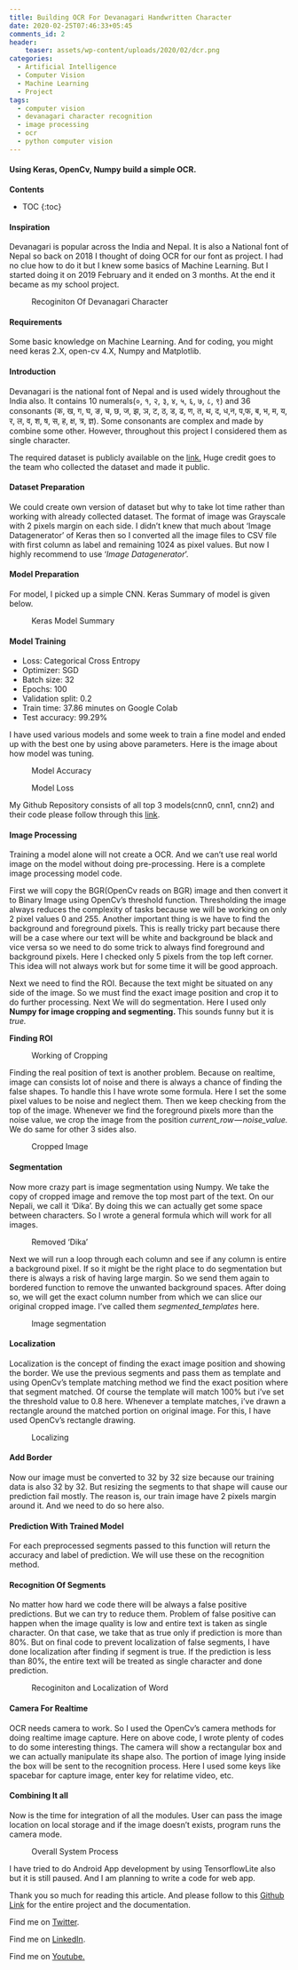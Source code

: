 ```yaml
---
title: Building OCR For Devanagari Handwritten Character
date: 2020-02-25T07:46:33+05:45
comments_id: 2
header:
    teaser: assets/wp-content/uploads/2020/02/dcr.png
categories:
  - Artificial Intelligence
  - Computer Vision
  - Machine Learning
  - Project
tags:
  - computer vision
  - devanagari character recognition
  - image processing
  - ocr
  - python computer vision
---
```

<!-- wp:heading {"level":4} -->
<h4>Using Keras, OpenCv, Numpy build a simple&nbsp;OCR.</h4>
<!-- /wp:heading -->

**Contents**
* TOC
{:toc}

<!-- wp:heading {"level":4} -->
<h4>Inspiration</h4>
<!-- /wp:heading -->

<!-- wp:paragraph -->
<p>Devanagari is popular across the India and Nepal. It is also a National font of Nepal so back on 2018 I thought of doing OCR for our font as project. I had no clue how to do it but I knew some basics of Machine Learning. But I started doing it on 2019 February and it ended on 3 months. At the end it became as my school project.</p>
<!-- /wp:paragraph -->

<!-- wp:image -->
<figure class="wp-block-image"><img src="https://cdn-images-1.medium.com/max/800/1*gvAMsk8_o_I_FDP5UaMraw.png" alt=""/><figcaption>Recoginiton Of Devanagari Character</figcaption></figure>
<!-- /wp:image -->

<!-- wp:heading {"level":4} -->
<h4>Requirements</h4>
<!-- /wp:heading -->

<!-- wp:paragraph -->
<p>Some basic knowledge on Machine Learning. And for coding, you might need keras 2.X, open-cv 4.X, Numpy and Matplotlib.</p>
<!-- /wp:paragraph -->

<!-- wp:heading {"level":4} -->
<h4>Introduction</h4>
<!-- /wp:heading -->

<!-- wp:paragraph -->
<p>Devanagari is the national font of Nepal and is used widely throughout the India also. It contains 10 numerals(०, १, २, ३, ४, ५, ६, ७, ८, ९) and 36 consonants (क, ख, ग, घ, ङ, च, छ, ज, झ, ञ, ट, ठ, ड, ढ, ण, त, थ, द, ध,न, प,फ, ब, भ, म, य, र, ल, व, श, ष, स, ह, क्ष, त्र, ज्ञ). Some consonants are complex and made by combine some other. However, throughout this project I considered them as single character.</p>
<!-- /wp:paragraph -->

<!-- wp:paragraph -->
<p>The required dataset is publicly available on the <a href="https://web.archive.org/web/20160307001701/http:/cvresearchnepal.com/wordpress/dhcd/" rel="noreferrer noopener" target="_blank">link.</a> Huge credit goes to the team who collected the dataset and made it public.</p>
<!-- /wp:paragraph -->

<!-- wp:heading {"level":4} -->
<h4>Dataset Preparation</h4>
<!-- /wp:heading -->

<!-- wp:paragraph -->
<p>We could create own version of dataset but why to take lot time rather than working with already collected dataset. The format of image was Grayscale with 2 pixels margin on each side. I didn’t knew that much about ‘Image Datagenerator’ of Keras then so I converted all the image files to CSV file with first column as label and remaining 1024 as pixel values. But now I highly recommend to use ‘<em>Image Datagenerator</em>’.</p>
<!-- /wp:paragraph -->

<!-- wp:heading {"level":4} -->
<h4>Model Preparation</h4>
<!-- /wp:heading -->

<!-- wp:paragraph -->
<p>For model, I picked up a simple CNN. Keras Summary of model is given below.</p>
<!-- /wp:paragraph -->

<!-- wp:image -->
<figure class="wp-block-image"><img src="https://cdn-images-1.medium.com/max/800/0*PG712MaX4_yuJEaL" alt=""/><figcaption>Keras Model&nbsp;Summary</figcaption></figure>
<!-- /wp:image -->

<!-- wp:heading {"level":4} -->
<h4>Model Training</h4>
<!-- /wp:heading -->

<!-- wp:list -->
<ul><li>Loss: Categorical Cross Entropy</li><li>Optimizer: SGD</li><li>Batch size: 32</li><li>Epochs: 100</li><li>Validation split: 0.2</li><li>Train time: 37.86 minutes on Google Colab</li><li>Test accuracy: 99.29%</li></ul>
<!-- /wp:list -->

<!-- wp:paragraph -->
<p>I have used various models and some week to train a fine model and ended up with the best one by using above parameters. Here is the image about how model was tuning.</p>
<!-- /wp:paragraph -->

<!-- wp:image -->
<figure class="wp-block-image"><img src="https://cdn-images-1.medium.com/max/800/0*LQRwtgIfmOdVszPb" alt=""/><figcaption>Model Accuracy</figcaption></figure>
<!-- /wp:image -->

<!-- wp:image -->
<figure class="wp-block-image"><img src="https://cdn-images-1.medium.com/max/800/0*X5rDROv99etqRjnl" alt=""/><figcaption>Model Loss</figcaption></figure>
<!-- /wp:image -->

<!-- wp:paragraph -->
<p>My Github Repository consists of all top 3 models(cnn0, cnn1, cnn2) and their code please follow through this <a href="https://github.com/q-viper/final-devanagari-word-char-detector" rel="noreferrer noopener" target="_blank">link</a>.</p>
<!-- /wp:paragraph -->

<!-- wp:heading {"level":4} -->
<h4>Image Processing</h4>
<!-- /wp:heading -->

<!-- wp:paragraph -->
<p>Training a model alone will not create a OCR. And we can’t use real world image on the model without doing pre-processing. Here is a complete image processing model code.</p>
<!-- /wp:paragraph -->

<!-- wp:html -->
<script src="https://gist.github.com/q-viper/a9651d5449c52ff66cc7d5503dd3b3fc.js"></script>
<!-- <figure><iframe width="700" height="250" src="/media/da77729b842075c17e47eaa65080e5a9" allowfullscreen=""></iframe><figcaption>Image Processing Method</figcaption></figure> -->
<!-- /wp:html -->

<!-- wp:paragraph -->
<p>First we will copy the BGR(OpenCv reads on BGR) image and then convert it to Binary Image using OpenCv’s threshold function. Thresholding the image always reduces the complexity of tasks because we will be working on only 2 pixel values 0 and 255. Another important thing is we have to find the background and foreground pixels. This is really tricky part because there will be a case where our text will be white and background be black and vice versa so we need to do some trick to always find foreground and background pixels. Here I checked only 5 pixels from the top left corner. This idea will not always work but for some time it will be good approach.</p>
<!-- /wp:paragraph -->

<!-- wp:paragraph -->
<p>Next we need to find the ROI. Because the text might be situated on any side of the image. So we must find the exact image position and crop it to do further processing. Next We will do segmentation. Here I used only <strong>Numpy for image cropping and segmenting. </strong>This sounds funny but it is <em>true.</em></p>
<!-- /wp:paragraph -->

<!-- wp:paragraph -->
<p><strong>Finding ROI</strong></p>
<!-- /wp:paragraph -->

<!-- wp:html -->
<script src="https://gist.github.com/q-viper/253bdba4fd4e622cbc2b1d1318b5cf27.js"></script>
<!-- /wp:html -->

<!-- wp:image -->
<figure class="wp-block-image"><img src="https://cdn-images-1.medium.com/max/800/1*u2E1Mid2L5sxkcdpUXZBoQ.png" alt=""/><figcaption>Working of&nbsp;Cropping</figcaption></figure>
<!-- /wp:image -->

<!-- wp:paragraph -->
<p>Finding the real position of text is another problem. Because on realtime, image can consists lot of noise and there is always a chance of finding the false shapes. To handle this I have wrote some formula. Here I set the some pixel values to be noise and neglect them. Then we keep checking from the top of the image. Whenever we find the foreground pixels more than the noise value, we crop the image from the position <em>current_row — noise_value.</em> We do same for other 3 sides also.</p>
<!-- /wp:paragraph -->

<!-- wp:image -->
<figure class="wp-block-image"><img src="https://cdn-images-1.medium.com/max/800/1*TXA_wGVxr3bcsOKOSUGIqQ.png" alt=""/><figcaption>Cropped Image</figcaption></figure>
<!-- /wp:image -->

<!-- wp:heading {"level":4} -->
<h4>Segmentation</h4>
<!-- /wp:heading -->

<!-- wp:html -->
<script src="https://gist.github.com/q-viper/2f158f5a5bbca55e1a913810e0ef51fd.js"></script>
<!-- /wp:html -->

<!-- wp:paragraph -->
<p>Now more crazy part is image segmentation using Numpy. We take the copy of cropped image and remove the top most part of the text. On our Nepali, we call it ‘Dika’. By doing this we can actually get some space between characters. So I wrote a general formula which will work for all images.</p>
<!-- /wp:paragraph -->

<!-- wp:image -->
<figure class="wp-block-image"><img src="https://cdn-images-1.medium.com/max/800/1*0M055AAKqeXN85MOSfpgOw.png" alt=""/><figcaption>Removed ‘Dika’</figcaption></figure>
<!-- /wp:image -->

<!-- wp:paragraph -->
<p>Next we will run a loop through each column and see if any column is entire a background pixel. If so it might be the right place to do segmentation but there is always a risk of having large margin. So we send them again to bordered function to remove the unwanted background spaces. After doing so, we will get the exact column number from which we can slice our original cropped image. I’ve called them <em>segmented_templates </em>here.</p>
<!-- /wp:paragraph -->

<!-- wp:image -->
<figure class="wp-block-image"><img src="https://cdn-images-1.medium.com/max/800/1*gX2lSeJFUAQm2MIRRy7fsw.png" alt=""/><figcaption>Image segmentation</figcaption></figure>
<!-- /wp:image -->

<!-- wp:heading {"level":4} -->
<h4>Localization</h4>
<!-- /wp:heading -->

<!-- wp:html -->
<script src="https://gist.github.com/q-viper/aa94429d356def9fb476020d8c206b6e.js"></script>
<!-- /wp:html -->

<!-- wp:paragraph -->
<p>Localization is the concept of finding the exact image position and showing the border. We use the previous segments and pass them as template and using OpenCv’s template matching method we find the exact position where that segment matched. Of course the template will match 100% but i’ve set the threshold value to 0.8 here. Whenever a template matches, i’ve drawn a rectangle around the matched portion on original image. For this, I have used OpenCv’s rectangle drawing.</p>
<!-- /wp:paragraph -->

<!-- wp:image -->
<figure class="wp-block-image"><img src="https://cdn-images-1.medium.com/max/800/1*8b5iepLSl33Upf6aEv3vYg.jpeg" alt=""/><figcaption>Localizing</figcaption></figure>
<!-- /wp:image -->

<!-- wp:heading {"level":4} -->
<h4>Add Border</h4>
<!-- /wp:heading -->

<!-- wp:html -->
<script src="https://gist.github.com/q-viper/5bca6014fad5489a9625e2b0b34e46a0.js"></script>
<!-- /wp:html -->

<!-- wp:paragraph -->
<p>Now our image must be converted to 32 by 32 size because our training data is also 32 by 32. But resizing the segments to that shape will cause our prediction fail mostly. The reason is, our train image have 2 pixels margin around it. And we need to do so here also.</p>
<!-- /wp:paragraph -->

<!-- wp:heading {"level":4} -->
<h4>Prediction With Trained&nbsp;Model</h4>
<!-- /wp:heading -->

<!-- wp:html -->
<script src="https://gist.github.com/q-viper/e280064574bdbf85d4010ebc5ecbd60c.js"></script>
<!-- /wp:html -->

<!-- wp:paragraph -->
<p>For each preprocessed segments passed to this function will return the accuracy and label of prediction. We will use these on the recognition method.</p>
<!-- /wp:paragraph -->

<!-- wp:heading {"level":4} -->
<h4>Recognition Of&nbsp;Segments</h4>
<!-- /wp:heading -->

<!-- wp:html -->
<script src="https://gist.github.com/q-viper/24ec4fdace54777e35e7731fd600d8c7.js"></script>
<!-- /wp:html -->

<!-- wp:paragraph -->
<p>No matter how hard we code there will be always a false positive predictions. But we can try to reduce them. Problem of false positive can happen when the image quality is low and entire text is taken as single character. On that case, we take that as true only if prediction is more than 80%. But on final code to prevent localization of false segments, I have done localization after finding if segment is true. If the prediction is less than 80%, the entire text will be treated as single character and done prediction.</p>
<!-- /wp:paragraph -->

<!-- wp:image -->
<figure class="wp-block-image"><img src="https://cdn-images-1.medium.com/max/800/1*gvAMsk8_o_I_FDP5UaMraw.png" alt=""/><figcaption>Recoginiton and Localization of&nbsp;Word</figcaption></figure>
<!-- /wp:image -->

<!-- wp:heading {"level":4} -->
<h4>Camera For&nbsp;Realtime</h4>
<!-- /wp:heading -->

<!-- wp:html -->
<script src="https://gist.github.com/q-viper/725fddd9d810b477b894554e4c9a66c1.js"></script>
<!-- /wp:html -->

<!-- wp:paragraph -->
<p>OCR needs camera to work. So I used the OpenCv’s camera methods for doing realtime image capture. Here on above code, I wrote plenty of codes to do some interesting things. The camera will show a rectangular box and we can actually manipulate its shape also. The portion of image lying inside the box will be sent to the recognition process. Here I used some keys like spacebar for capture image, enter key for relatime video, etc.</p>
<!-- /wp:paragraph -->

<!-- wp:heading {"level":4} -->
<h4>Combining It&nbsp;all</h4>
<!-- /wp:heading -->

<!-- wp:html -->
<script src="https://gist.github.com/q-viper/361c977f65ed63346cc0e56cf3db9499.js"></script>
<!-- /wp:html -->

<!-- wp:paragraph -->
<p>Now is the time for integration of all the modules. User can pass the image location on local storage and if the image doesn’t exists, program runs the camera mode.</p>
<!-- /wp:paragraph -->

<!-- wp:image -->
<figure class="wp-block-image"><img src="https://cdn-images-1.medium.com/max/800/1*xabnnrF-Qn2TwzYL-MKMew.png" alt=""/><figcaption>Overall System&nbsp;Process</figcaption></figure>
<!-- /wp:image -->

<!-- wp:paragraph -->
<p>I have tried to do Android App development by using TensorflowLite also but it is still paused. And I am planning to write a code for web app.</p>
<!-- /wp:paragraph -->

<!-- wp:paragraph -->
<p>Thank you so much for reading this article. And please follow to this <a href="https://github.com/q-viper/final-devanagari-word-char-detector" rel="noreferrer noopener" target="_blank">Github Link</a> for the entire project and the documentation.</p>
<!-- /wp:paragraph -->

<!-- wp:paragraph -->
<p>Find me on <a href="https://twitter.com/QuassarianViper" rel="noreferrer noopener" target="_blank">Twitter</a>.</p>
<!-- /wp:paragraph -->

<!-- wp:paragraph -->
<p>Find me on <a href="https://www.linkedin.com/in/ramkrishna-acharya-91a217183/?lipi=urn%3Ali%3Apage%3Ad_flagship3_feed%3BFCZIE%2FfkS2usch6WJ6YCSg%3D%3D" rel="noreferrer noopener" target="_blank">LinkedIn</a>.</p>
<!-- /wp:paragraph -->

<!-- wp:paragraph -->
<p>Find me on <a href="https://www.youtube.com/channel/UCR8bjIFUkmWMRntCNLsAuIg" rel="noreferrer noopener" target="_blank">Youtube.</a></p>
<!-- /wp:paragraph -->
